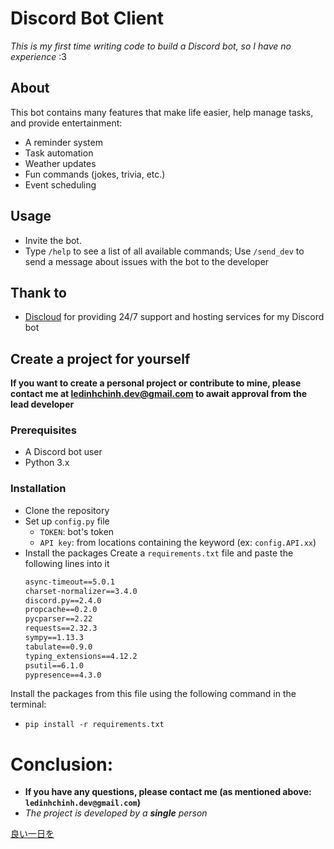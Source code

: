 ﻿# Discord Bot Client

*This is my first time writing code to build a Discord bot, so I have no experience* :3
   
## About
This bot contains many features that make life easier, help manage tasks, and provide entertainment:
- A reminder system
- Task automation
- Weather updates
- Fun commands (jokes, trivia, etc.)
- Event scheduling
## Usage
- Invite the bot.
- Type `/help` to see a list of all available commands; Use `/send_dev` to send a message about issues with the bot to the developer

## Thank to

- [Discloud](https://discloud.com/) for providing 24/7 support and hosting services for my Discord bot

## Create a project for yourself

**If you want to create a personal project or contribute to mine, please contact me at ledinhchinh.dev@gmail.com to await approval from the lead developer**

### Prerequisites
- A Discord bot user
- Python 3.x
### Installation
- Clone the repository
- Set up `config.py` file 
    + `TOKEN`: bot's token
    + `API key`: from locations containing the keyword (ex: `config.API.xx`)
- Install the packages
Create a `requirements.txt` file and paste the following lines into it <br>
    ```aiohttp==3.11.2 
    async-timeout==5.0.1 
    charset-normalizer==3.4.0 
    discord.py==2.4.0 
    propcache==0.2.0 
    pycparser==2.22 
    requests==2.32.3 
    sympy==1.13.3 
    tabulate==0.9.0 
    typing_extensions==4.12.2 
    psutil==6.1.0
    pypresence==4.3.0
Install the packages from this file using the following command in the terminal:<br>
- `pip install -r requirements.txt` <br>

# Conclusion: 
- **If you have any questions, please contact me (as mentioned above: `ledinhchinh.dev@gmail.com`)**
- _The project is developed by a **single** person_

[良い一日を](https://media.giphy.com/media/ree8xCap5nHi/giphy.gif?cid=790b7611r0v36r4e2tiyo518m4nffuxg1tya1w9h4un8qv43&ep=v1_gifs_search&rid=giphy.gif&ct=g)

